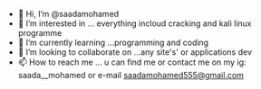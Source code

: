 - 👋 Hi, I’m @saadamohamed
- 👀 I’m interested in ... everything incloud cracking and kali linux programme 
- 🌱 I’m currently learning ...programming and coding 
- 💞️ I’m looking to collaborate on ...any site's' or applications dev
- 📫 How to reach me ... u can find me or contact me on my ig: saada__mohamed or e-mail saadamohamed555@gmail.com

<!---
saadamohamed/saadamohamed is a ✨ special ✨ repository because its `README.md` (this file) appears on your GitHub profile.
You can click the Preview link to take a look at your changes.
--->

